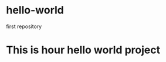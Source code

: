 # hello-world
first repository
<html>
<head></head>
<body>
  <h1>This is hour hello world project</h1>
</body>
</html>
